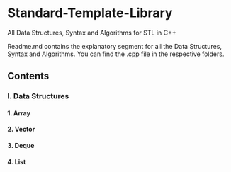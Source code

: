 # Standard-Template-Library
All Data Structures, Syntax and Algorithms for STL in C++

Readme.md contains the explanatory segment for all the Data Structures, Syntax and Algorithms.
You can find the .cpp file in the respective folders.
## Contents
### I. Data Structures
  #### 1. Array
  #### 2. Vector
  #### 3. Deque
  #### 4. List

